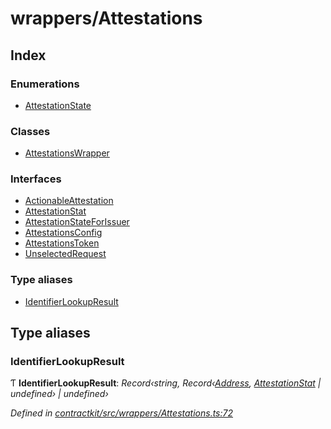 # wrappers/Attestations

## Index

### Enumerations

* [AttestationState]()

### Classes

* [AttestationsWrapper]()

### Interfaces

* [ActionableAttestation]()
* [AttestationStat]()
* [AttestationStateForIssuer]()
* [AttestationsConfig]()
* [AttestationsToken]()
* [UnselectedRequest]()

### Type aliases

* [IdentifierLookupResult](_wrappers_attestations_.md#identifierlookupresult)

## Type aliases

### IdentifierLookupResult

Ƭ **IdentifierLookupResult**: _Record‹string, Record‹_[_Address_](_base_.md#address)_,_ [_AttestationStat_]() _\| undefined› \| undefined›_

_Defined in_ [_contractkit/src/wrappers/Attestations.ts:72_](https://github.com/celo-org/celo-monorepo/blob/master/packages/contractkit/src/wrappers/Attestations.ts#L72)

